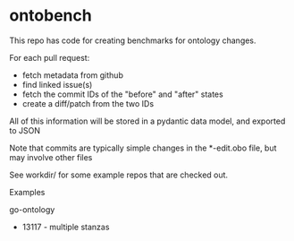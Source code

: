 # ontobench

This repo has code for creating benchmarks for ontology changes.

For each pull request:

- fetch metadata from github
- find linked issue(s)
- fetch the commit IDs of the "before" and "after" states
- create a diff/patch from the two IDs

All of this information will be stored in a pydantic data model, and exported to JSON

Note that commits are typically simple changes in the *-edit.obo file, but may involve other files

See workdir/ for some example repos that are checked out.


Examples

go-ontology

* 13117 - multiple stanzas